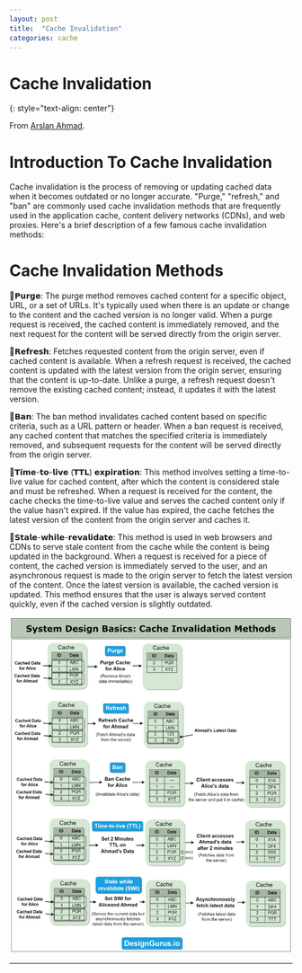 ```yaml
---
layout: post
title:  "Cache Invalidation"
categories: cache
---
```


# Cache Invalidation
{: style="text-align: center"}

From [Arslan Ahmad](https://www.linkedin.com/in/arslanahmad/).
 

# Introduction To Cache Invalidation

Cache invalidation is the process of removing or updating cached data when it becomes outdated or no longer accurate. "Purge," "refresh," and "ban" are commonly used cache invalidation methods that are frequently used in the application cache, content delivery networks (CDNs), and web proxies. Here's a brief description of a few famous cache invalidation methods:

# Cache Invalidation Methods

🔹𝗣𝘂𝗿𝗴𝗲: The purge method removes cached content for a specific object, URL, or a set of URLs. It's typically used when there is an update or change to the content and the cached version is no longer valid. When a purge request is received, the cached content is immediately removed, and the next request for the content will be served directly from the origin server.

🔹𝗥𝗲𝗳𝗿𝗲𝘀𝗵: Fetches requested content from the origin server, even if cached content is available. When a refresh request is received, the cached content is updated with the latest version from the origin server, ensuring that the content is up-to-date. Unlike a purge, a refresh request doesn't remove the existing cached content; instead, it updates it with the latest version.

🔹𝗕𝗮𝗻: The ban method invalidates cached content based on specific criteria, such as a URL pattern or header. When a ban request is received, any cached content that matches the specified criteria is immediately removed, and subsequent requests for the content will be served directly from the origin server.

🔹𝗧𝗶𝗺𝗲-𝘁𝗼-𝗹𝗶𝘃𝗲 (𝗧𝗧𝗟) 𝗲𝘅𝗽𝗶𝗿𝗮𝘁𝗶𝗼𝗻: This method involves setting a time-to-live value for cached content, after which the content is considered stale and must be refreshed. When a request is received for the content, the cache checks the time-to-live value and serves the cached content only if the value hasn't expired. If the value has expired, the cache fetches the latest version of the content from the origin server and caches it.

🔹𝗦𝘁𝗮𝗹𝗲-𝘄𝗵𝗶𝗹𝗲-𝗿𝗲𝘃𝗮𝗹𝗶𝗱𝗮𝘁𝗲: This method is used in web browsers and CDNs to serve stale content from the cache while the content is being updated in the background. When a request is received for a piece of content, the cached version is immediately served to the user, and an asynchronous request is made to the origin server to fetch the latest version of the content. Once the latest version is available, the cached version is updated. This method ensures that the user is always served content quickly, even if the cached version is slightly outdated.

![](/assets/cache_invalidation.jpeg)

---